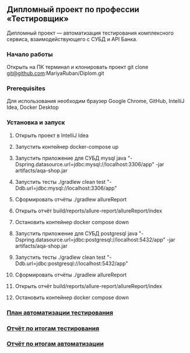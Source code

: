 ## Дипломный проект по профессии «Тестировщик»

Дипломный проект — автоматизация тестирования комплексного сервиса, взаимодействующего с СУБД и API Банка. 

### Начало работы

Открыть на ПК терминал и клонировать проект git clone git@github.com:MariyaRuban/Diplom.git

### Prerequisites

Для использования необходим браузер Google Chrome, GitHub, IntelliJ Idea, Docker Desktop


### Установка и запуск

1. Открыть проект в IntelliJ Idea
2. Запустить контейнер docker-compose up
3. Запустить приложение для СУБД mysql   java "-Dspring.datasource.url=jdbc:mysql://localhost:3306/app" -jar artifacts/aqa-shop.jar
4. Запустить тесты   ./gradlew clean test "-Ddb.url=jdbc:mysql://localhost:3306/app"
5. Сформировать отчёты   ./gradlew allureReport
6. Открыть отчёт   build/reports/allure-report/allureReport/index
7. Остановить контейнер docker compose down


3. Запустить приложение для СУБД postgresql   java "-Dspring.datasource.url=jdbc:postgresql://localhost:5432/app" -jar artifacts/aqa-shop.jar
4. Запустить тесты ./gradlew clean test "-Ddb.url=jdbc:postgresql://localhost:5432/app"
5. Сформировать отчёты ./gradlew allureReport 
6. Открыть отчёт build/reports/allure-report/allureReport/index 
7. Остановить контейнер docker compose down



### [План автоматизации тестирования](https://github.com/MariyaRuban/Diplom/tree/main/docs/Plan.md)
### [Отчёт по итогам тестирования](https://github.com/MariyaRuban/Diplom/tree/main/docs/Report.md)
### [Отчёт по итогам автоматизации](https://github.com/MariyaRuban/Diplom/tree/main/docs/Summary.md)
